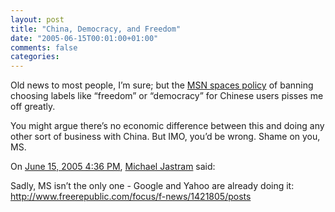 ```yaml
---
layout: post
title: "China, Democracy, and Freedom"
date: "2005-06-15T00:01:00+01:00"
comments: false
categories: 
---
```


<p>Old news to most people, I&#8217;m sure; but the <a href="http://news.moneycentral.msn.com/provider/providerarticle.asp?feed=FT&amp;Date=20050610&amp;ID=4884671">MSN spaces policy</a> of banning choosing labels like &#8220;freedom&#8221; or &#8220;democracy&#8221; for Chinese users pisses me off greatly.</p>

<p>You might argue there&#8217;s no economic difference between this and doing any other sort of business with China. But IMO, you&#8217;d be wrong. Shame on you, MS.</p>

<section class="comments">

<div class="comment" id="comment-582">
On <a href="#comment-582" title="Permalink to this comment">June 15, 2005  4:36 PM</a>, <a href="http://jastram.de" title="http://jastram.de" rel="nofollow">Michael Jastram</a>
said:
<p>Sadly, MS isn&#8217;t the only one - Google and Yahoo are already doing it: <a href="http://www.freerepublic.com/focus/f-news/1421805/posts" rel="nofollow" /><a href="http://www.freerepublic.com/focus/f-news/1421805/posts" rel="nofollow">http://www.freerepublic.com/focus/f-news/1421805/posts</a></p>


</section>

